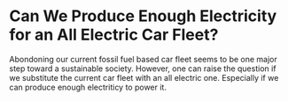 # Can We Produce Enough Electricity for an All Electric Car Fleet?

Abondoning our current fossil fuel based car fleet seems to be one major step toward a sustainable society. However, one can raise the question if we substitute the current car fleet with an all electric one. Especially if we can produce enough electriticy to power it.

